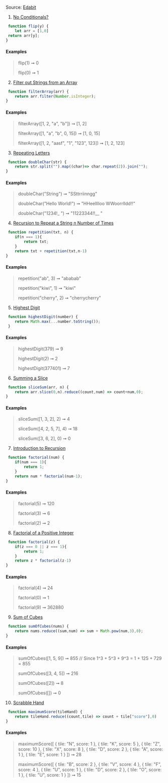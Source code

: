 Source: 
[Edabit](https://edabit.com/)

1. [No Conditionals?](https://edabit.com/challenge/WjXHgXLAvMxNvD6h2) 

```javascript
 function flip(y) {
	let arr = [1,0]
 return arr[y];
}
```
#### Examples
> 
> flip(1) ➞ 0
>
> flip(0) ➞ 1
>


2. [Filter out Strings from an Array](https://edabit.com/challenge/b2NdDSdkjqFnCTfS8) 

```javascript
 function filterArray(arr) {
	return arr.filter(Number.isInteger);
}
```

#### Examples
>
> filterArray([1, 2, "a", "b"]) ➞ [1, 2]
>
> filterArray([1, "a", "b", 0, 15]) ➞ [1, 0, 15]
>
> filterArray([1, 2, "aasf", "1", "123", 123]) ➞ [1, 2, 123]


3. [Repeating Letters](https://edabit.com/challenge/Mc6Xi4PRw7fDzeMDB) 

```javascript
 function doubleChar(str) {
	return str.split("").map((char)=> char.repeat(2)).join("");
}
```
#### Examples
>
> doubleChar("String") ➞ "SSttrriinngg"
>
> doubleChar("Hello World!") ➞ "HHeelllloo  WWoorrlldd!!"
>
> doubleChar("1234!_ ") ➞ "11223344!!__  "

4. [Recursion to Repeat a String n Number of Times](https://edabit.com/challenge/MjqneMZ7aZa8AxXZG) 

```javascript
 function repetition(txt, n) {
	if(n === 1){
		return txt;
	}
	return txt + repetition(txt,n-1)
}
```

#### Examples

> repetition("ab", 3) ➞ "ababab"
>
> repetition("kiwi", 1) ➞ "kiwi"
> 
> repetition("cherry", 2) ➞ "cherrycherry"


5. [Highest Digit](https://edabit.com/challenge/YJuhHKSmNCaKNHcD3) 

```javascript
 function highestDigit(number) {
	return Math.max(...number.toString());
 }
```

#### Examples

> highestDigit(379) ➞ 9
> 
> highestDigit(2) ➞ 2
> 
> highestDigit(377401) ➞ 7


6. [Summing a Slice](https://edabit.com/challenge/B3FR3P7g8NyTg7t8b) 

```javascript
 function sliceSum(arr, n) {
	return arr.slice(0,n).reduce((count,num) => count+num,0);
}
```

#### Examples

> sliceSum([1, 3, 2], 2) ➞ 4
> 
> sliceSum([4, 2, 5, 7], 4) ➞ 18
>
> sliceSum([3, 6, 2], 0) ➞ 0


7. [ Introduction to Recursion](https://edabit.com/challenge/vtDnynHfWCnMaKYym) 

```javascript
 function factorial(num) {
	if(num === 1){
		return 1;
	}
	return num * factorial(num-1);
}
```

#### Examples

> factorial(5) ➞ 120
> 
> factorial(3) ➞ 6
> 
> factorial(2) ➞ 2


8. [Factorial of a Positive Integer](https://edabit.com/challenge/Ju7AK9rAGjz86hjxo) 

```javascript
 function factorial(z) {
	if(z === 0 || z === 1){
		return 1;
	}
	return z * factorial(z-1)
}
```

#### Examples

> 
> factorial(4) ➞ 24
>
> factorial(0) ➞ 1
>
> factorial(9) ➞ 362880

9. [Sum of Cubes](https://edabit.com/challenge/XdAR3KohR5w7rjrFg) 

```javascript
 function sumOfCubes(nums) {
	return nums.reduce((sum,num) => sum + Math.pow(num,3),0);
}
```
#### Examples

> sumOfCubes([1, 5, 9]) ➞ 855
> // Since 1^3 + 5^3 + 9^3 = 1 + 125 + 729 = 855
>
>sumOfCubes([3, 4, 5]) ➞ 216
>
>sumOfCubes([2]) ➞ 8
>
>sumOfCubes([]) ➞ 0


10. [Scrabble Hand](https://edabit.com/challenge/i6YqzHcSiPiEQKjeX) 

```javascript
 function maximumScore(tileHand) {
	return tileHand.reduce((count,tile) => count + tile["score"],0)
}
```

#### Examples

>  maximumScore([
>  { tile: "N", score: 1 },
> { tile: "K", score: 5 },
>  { tile: "Z", score: 10 },
> { tile: "X", score: 8 },
>  { tile: "D", score: 2 },
>  { tile: "A", score: 1 },
> { tile: "E", score: 1 }
> ]) ➞ 28
>
> maximumScore([
>  { tile: "B", score: 2 },
>  { tile: "V", score: 4 },
>  { tile: "F", score: 4 },
>  { tile: "U", score: 1 },
>  { tile: "D", score: 2 },
> { tile: "O", score: 1 },
> { tile: "U", score: 1 }
> ]) ➞ 15
